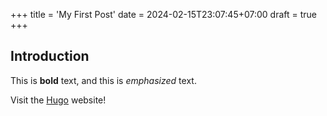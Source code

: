 +++
title = 'My First Post'
date = 2024-02-15T23:07:45+07:00
draft = true
+++

## Introduction

This is **bold** text, and this is *emphasized* text.

Visit the [Hugo](https://gohugo.io) website!